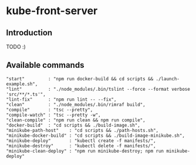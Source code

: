 # kube-front-server

## Introduction

TODO :)

## Available commands

    "start"         : "npm run docker-build && cd scripts && ./launch-example.sh",
    "lint"          : "./node_modules/.bin/tslint --force --format verbose 'src/**/*.ts'",
    "lint-fix"      : "npm run lint -- --fix",
    "clean"         : "./node_modules/.bin/rimraf build",
    "compile"       : "tsc --pretty",
    "compile-watch" : "tsc --pretty -w",
    "clean-compile" : "npm run clean && npm run compile",
    "docker-build"  : "cd scripts && ./build-image.sh",
    "minikube-path-host"    : "cd scripts && ./path-hosts.sh",
    "minikube-docker-build" : "cd scripts && ./build-image-minikube.sh",
    "minikube-deploy"       : "kubectl create -f manifests/",
    "minikube-destroy"      : "kubectl delete -f manifests/",
    "minikube-clean-deploy" : "npm run minikube-destroy; npm run minikube-deploy"